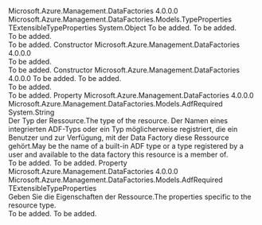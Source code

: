 <Type Name="AdfResourceProperties&lt;TExtensibleTypeProperties,TGenericTypeProperties&gt;" FullName="Microsoft.Azure.Management.DataFactories.Models.AdfResourceProperties&lt;TExtensibleTypeProperties,TGenericTypeProperties&gt;">
  <TypeSignature Language="C#" Value="public abstract class AdfResourceProperties&lt;TExtensibleTypeProperties,TGenericTypeProperties&gt; where TExtensibleTypeProperties : TypeProperties where TGenericTypeProperties : TExtensibleTypeProperties" />
  <TypeSignature Language="ILAsm" Value=".class public auto ansi abstract beforefieldinit AdfResourceProperties`2&lt;(class Microsoft.Azure.Management.DataFactories.Models.TypeProperties) TExtensibleTypeProperties, (!TExtensibleTypeProperties) TGenericTypeProperties&gt; extends System.Object" />
  <TypeSignature Language="DocId" Value="T:Microsoft.Azure.Management.DataFactories.Models.AdfResourceProperties`2" />
  <TypeSignature Language="VB.NET" Value="Public MustInherit Class AdfResourceProperties(Of TExtensibleTypeProperties, TGenericTypeProperties)" />
  <TypeSignature Language="F#" Value="type AdfResourceProperties&lt;'ExtensibleTypeProperties, #'ExtensibleTypeProperties (requires 'ExtensibleTypeProperties :&gt; TypeProperties)&gt; = class" />
  <AssemblyInfo>
    <AssemblyName>Microsoft.Azure.Management.DataFactories</AssemblyName>
    <AssemblyVersion>4.0.0.0</AssemblyVersion>
  </AssemblyInfo>
  <TypeParameters>
    <TypeParameter Name="TExtensibleTypeProperties">
      <Constraints>
        <BaseTypeName>Microsoft.Azure.Management.DataFactories.Models.TypeProperties</BaseTypeName>
      </Constraints>
    </TypeParameter>
    <TypeParameter Name="TGenericTypeProperties">
      <Constraints>
        <BaseTypeName>TExtensibleTypeProperties</BaseTypeName>
      </Constraints>
    </TypeParameter>
  </TypeParameters>
  <Base>
    <BaseTypeName>System.Object</BaseTypeName>
  </Base>
  <Interfaces />
  <Docs>
    <typeparam name="TExtensibleTypeProperties">To be added.</typeparam>
    <typeparam name="TGenericTypeProperties">To be added.</typeparam>
    <summary>To be added.</summary>
    <remarks>To be added.</remarks>
  </Docs>
  <Members>
    <Member MemberName=".ctor">
      <MemberSignature Language="C#" Value="protected AdfResourceProperties ();" />
      <MemberSignature Language="ILAsm" Value=".method familyhidebysig specialname rtspecialname instance void .ctor() cil managed" />
      <MemberSignature Language="DocId" Value="M:Microsoft.Azure.Management.DataFactories.Models.AdfResourceProperties`2.#ctor" />
      <MemberSignature Language="VB.NET" Value="Protected Sub New ()" />
      <MemberType>Constructor</MemberType>
      <AssemblyInfo>
        <AssemblyName>Microsoft.Azure.Management.DataFactories</AssemblyName>
        <AssemblyVersion>4.0.0.0</AssemblyVersion>
      </AssemblyInfo>
      <Parameters />
      <Docs>
        <summary>To be added.</summary>
        <remarks>To be added.</remarks>
      </Docs>
    </Member>
    <Member MemberName=".ctor">
      <MemberSignature Language="C#" Value="protected AdfResourceProperties (TExtensibleTypeProperties properties, string typeName = null);" />
      <MemberSignature Language="ILAsm" Value=".method familyhidebysig specialname rtspecialname instance void .ctor(!TExtensibleTypeProperties properties, string typeName) cil managed" />
      <MemberSignature Language="DocId" Value="M:Microsoft.Azure.Management.DataFactories.Models.AdfResourceProperties`2.#ctor(`0,System.String)" />
      <MemberSignature Language="VB.NET" Value="Protected Sub New (properties As TExtensibleTypeProperties, Optional typeName As String = null)" />
      <MemberSignature Language="F#" Value="new Microsoft.Azure.Management.DataFactories.Models.AdfResourceProperties&lt;'ExtensibleTypeProperties, #'ExtensibleTypeProperties (requires 'ExtensibleTypeProperties :&gt; Microsoft.Azure.Management.DataFactories.Models.TypeProperties)&gt; : 'ExtensibleTypeProperties * string -&gt; Microsoft.Azure.Management.DataFactories.Models.AdfResourceProperties&lt;'ExtensibleTypeProperties, #'ExtensibleTypeProperties (requires 'ExtensibleTypeProperties :&gt; Microsoft.Azure.Management.DataFactories.Models.TypeProperties)&gt;" Usage="new Microsoft.Azure.Management.DataFactories.Models.AdfResourceProperties&lt;'ExtensibleTypeProperties, #'ExtensibleTypeProperties (requires 'ExtensibleTypeProperties :&gt; Microsoft.Azure.Management.DataFactories.Models.TypeProperties)&gt; (properties, typeName)" />
      <MemberType>Constructor</MemberType>
      <AssemblyInfo>
        <AssemblyName>Microsoft.Azure.Management.DataFactories</AssemblyName>
        <AssemblyVersion>4.0.0.0</AssemblyVersion>
      </AssemblyInfo>
      <Parameters>
        <Parameter Name="properties" Type="TExtensibleTypeProperties" />
        <Parameter Name="typeName" Type="System.String" />
      </Parameters>
      <Docs>
        <param name="properties">To be added.</param>
        <param name="typeName">To be added.</param>
        <summary>To be added.</summary>
        <remarks>To be added.</remarks>
      </Docs>
    </Member>
    <Member MemberName="Type">
      <MemberSignature Language="C#" Value="public string Type { get; }" />
      <MemberSignature Language="ILAsm" Value=".property instance string Type" />
      <MemberSignature Language="DocId" Value="P:Microsoft.Azure.Management.DataFactories.Models.AdfResourceProperties`2.Type" />
      <MemberSignature Language="VB.NET" Value="Public ReadOnly Property Type As String" />
      <MemberSignature Language="F#" Value="member this.Type : string" Usage="Microsoft.Azure.Management.DataFactories.Models.AdfResourceProperties&lt;'ExtensibleTypeProperties, #'ExtensibleTypeProperties (requires 'ExtensibleTypeProperties :&gt; Microsoft.Azure.Management.DataFactories.Models.TypeProperties)&gt;.Type" />
      <MemberType>Property</MemberType>
      <AssemblyInfo>
        <AssemblyName>Microsoft.Azure.Management.DataFactories</AssemblyName>
        <AssemblyVersion>4.0.0.0</AssemblyVersion>
      </AssemblyInfo>
      <Attributes>
        <Attribute>
          <AttributeName>Microsoft.Azure.Management.DataFactories.Models.AdfRequired</AttributeName>
        </Attribute>
      </Attributes>
      <ReturnValue>
        <ReturnType>System.String</ReturnType>
      </ReturnValue>
      <Docs>
        <summary>
            <span data-ttu-id="623f2-101">Der Typ der Ressource.</span><span class="sxs-lookup"><span data-stu-id="623f2-101">The type of the resource.</span></span> <span data-ttu-id="623f2-102">Der Namen eines integrierten ADF-Typs oder ein Typ möglicherweise registriert, die ein Benutzer und zur Verfügung, mit der Data Factory diese Ressource gehört.</span><span class="sxs-lookup"><span data-stu-id="623f2-102">May be the name of a built-in ADF type or a type registered by a user and available to the data factory this resource is a member of.</span></span>
            </summary>
        <value>To be added.</value>
        <remarks>To be added.</remarks>
      </Docs>
    </Member>
    <Member MemberName="TypeProperties">
      <MemberSignature Language="C#" Value="public TExtensibleTypeProperties TypeProperties { get; set; }" />
      <MemberSignature Language="ILAsm" Value=".property instance !TExtensibleTypeProperties TypeProperties" />
      <MemberSignature Language="DocId" Value="P:Microsoft.Azure.Management.DataFactories.Models.AdfResourceProperties`2.TypeProperties" />
      <MemberSignature Language="VB.NET" Value="Public Property TypeProperties As TExtensibleTypeProperties" />
      <MemberSignature Language="F#" Value="member this.TypeProperties : 'ExtensibleTypeProperties with get, set" Usage="Microsoft.Azure.Management.DataFactories.Models.AdfResourceProperties&lt;'ExtensibleTypeProperties, #'ExtensibleTypeProperties (requires 'ExtensibleTypeProperties :&gt; Microsoft.Azure.Management.DataFactories.Models.TypeProperties)&gt;.TypeProperties" />
      <MemberType>Property</MemberType>
      <AssemblyInfo>
        <AssemblyName>Microsoft.Azure.Management.DataFactories</AssemblyName>
        <AssemblyVersion>4.0.0.0</AssemblyVersion>
      </AssemblyInfo>
      <Attributes>
        <Attribute>
          <AttributeName>Microsoft.Azure.Management.DataFactories.Models.AdfRequired</AttributeName>
        </Attribute>
      </Attributes>
      <ReturnValue>
        <ReturnType>TExtensibleTypeProperties</ReturnType>
      </ReturnValue>
      <Docs>
        <summary>
            <span data-ttu-id="623f2-103">Geben Sie die Eigenschaften der Ressource.</span><span class="sxs-lookup"><span data-stu-id="623f2-103">The properties specific to the resource type.</span></span> 
            </summary>
        <value>To be added.</value>
        <remarks>To be added.</remarks>
      </Docs>
    </Member>
  </Members>
</Type>